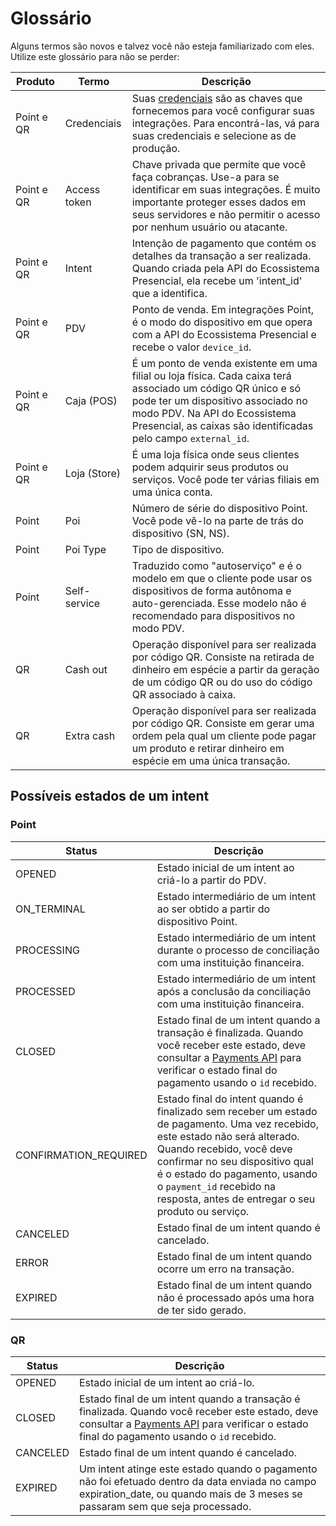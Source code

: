 # Glossário

Alguns termos são novos e talvez você não esteja familiarizado com eles. Utilize este glossário para não se perder:

| Produto       | Termo           | Descrição                                                                                                                                                                                       |
|---------------|-----------------|-------------------------------------------------------------------------------------------------------------------------------------------------------------------------------------------------|
| Point e QR    | Credenciais    | Suas [credenciais](/developers/pt/docs/checkout-pro/additional-content/your-integrations/credentials) são as chaves que fornecemos para você configurar suas integrações. Para encontrá-las, vá para suas credenciais e selecione as de produção.                                     |
| Point e QR    | Access token    | Chave privada que permite que você faça cobranças. Use-a para se identificar em suas integrações. É muito importante proteger esses dados em seus servidores e não permitir o acesso por nenhum usuário ou atacante.                  |
| Point e QR    | Intent          | Intenção de pagamento que contém os detalhes da transação a ser realizada. Quando criada pela API do Ecossistema Presencial, ela recebe um 'intent_id' que a identifica.                          |
| Point e QR    | PDV             | Ponto de venda. Em integrações Point, é o modo do dispositivo em que opera com a API do Ecossistema Presencial e recebe o valor `device_id`.                                                                                |
| Point e QR    | Caja (POS)      | É um ponto de venda existente em uma filial ou loja física. Cada caixa terá associado um código QR único e só pode ter um dispositivo associado no modo PDV. Na API do Ecossistema Presencial, as caixas são identificadas pelo campo `external_id`.|
| Point e QR    | Loja (Store)    | É uma loja física onde seus clientes podem adquirir seus produtos ou serviços. Você pode ter várias filiais em uma única conta.
| Point         | Poi             | Número de série do dispositivo Point. Você pode vê-lo na parte de trás do dispositivo (SN, NS).                                                                                                 |
| Point         | Poi Type        | Tipo de dispositivo.                                                                                                                                                                           |
| Point         | Self-service    | Traduzido como "autoserviço" e é o modelo em que o cliente pode usar os dispositivos de forma autônoma e auto-gerenciada. Esse modelo não é recomendado para dispositivos no modo PDV.           |
| QR            | Cash out        | Operação disponível para ser realizada por código QR. Consiste na retirada de dinheiro em espécie a partir da geração de um código QR ou do uso do código QR associado à caixa.                      |
| QR            | Extra cash      | Operação disponível para ser realizada por código QR. Consiste em gerar uma ordem pela qual um cliente pode pagar um produto e retirar dinheiro em espécie em uma única transação.                  |


## Possíveis estados de um intent

### Point

| Status | Descrição |
|---|---|
| OPENED | Estado inicial de um intent ao criá-lo a partir do PDV. |
| ON_TERMINAL | Estado intermediário de um intent ao ser obtido a partir do dispositivo Point. |
| PROCESSING | Estado intermediário de um intent durante o processo de conciliação com uma instituição financeira. |
| PROCESSED | Estado intermediário de um intent após a conclusão da conciliação com uma instituição financeira. |
| CLOSED | Estado final de um intent quando a transação é finalizada. Quando você receber este estado, deve consultar a [Payments API](/developers/pt/reference/payments/_payments_id/get) para verificar o estado final do pagamento usando o `id` recebido. |
| CONFIRMATION_REQUIRED | Estado final do intent quando é finalizado sem receber um estado de pagamento. Uma vez recebido, este estado não será alterado. Quando recebido, você deve confirmar no seu dispositivo qual é o estado do pagamento, usando o `payment_id` recebido na resposta, antes de entregar o seu produto ou serviço. |
| CANCELED | Estado final de um intent quando é cancelado. |
| ERROR | Estado final de um intent quando ocorre um erro na transação. |
| EXPIRED | Estado final de um intent quando não é processado após uma hora de ter sido gerado. |

### QR

| Status | Descrição |
|---|---|
| OPENED | Estado inicial de um intent ao criá-lo. |
| CLOSED | Estado final de um intent quando a transação é finalizada. Quando você receber este estado, deve consultar a [Payments API](/developers/pt/reference/payments/_payments_id/get) para verificar o estado final do pagamento usando o `id` recebido. |
| CANCELED | Estado final de um intent quando é cancelado. |
| EXPIRED | Um intent atinge este estado quando o pagamento não foi efetuado dentro da data enviada no campo expiration_date, ou quando mais de 3 meses se passaram sem que seja processado. |


